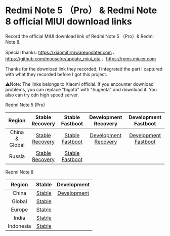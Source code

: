 # Redmi Note 5 （Pro） & Redmi Note 8 official MIUI download links

Record the official MIUI download link of Redmi Note 5 （Pro）& Redmi Note 8.

Special thanks:
https://xiaomifirmwareupdater.com 、https://github.com/mooseIre/update_miui_ota 、https://roms.miuier.com 

Thanks for the download link they recorded, I integrated the part I captured with what they recorded before I got this project.

⚠️Note: The links belongs to Xiaomi official.
If you encounter download problems, you can replace "bigota" with "hugeota" and download it.
You also can try cdn high speed server.

Redmi Note 5 (Pro)

| Region | Stable Recovery | Stable Fastboot | Development Recovery | Development Fastboot |
| :----: | :----: | :----: | :----: | :----: |
| China & Global |[Stable Recovery](https://github.com/Kifranei/wG_miuidownloadlink/blob/main/whyred_stable/whyred_recovery_cn_mi.md)|[Stable Fastboot](https://github.com/Kifranei/wG_miuidownloadlink/blob/main/whyred_stable/whyred_fastboot_cn_mi.md)|[Development Recovery](https://github.com/Kifranei/wG_miuidownloadlink/blob/main/whyred_developer/whyred_recovery_developer_cn.md)|[Development Fastboot](https://github.com/Kifranei/wG_miuidownloadlink/blob/main/whyred_developer/whyred_fastboot_developer_cn.md)
| Russia |[Stable Recovery](https://github.com/Kifranei/wG_miuidownloadlink/blob/main/whyred_stable/whyred_recovery_ru.md)|[Stable Fastboot](https://github.com/Kifranei/wG_miuidownloadlink/blob/main/whyred_stable/whyred_fastboot_ru.md)||


Redmi Note 8

| Region | Stable | Development |
| :----: | :----: | :----: |
| China |[Stable](https://github.com/Kifranei/wG_miuidownloadlink/blob/main/stable/CN.md)|[Development](https://github.com/Kifranei/wG_miuidownloadlink/blob/main/development/CN.md)
| Global |[Stable](https://github.com/Kifranei/wG_miuidownloadlink/blob/main/stable/MI.md)|
| Europe |[Stable](https://github.com/Kifranei/wG_miuidownloadlink/blob/main/stable/EEA.md)|
| India |[Stable](https://github.com/Kifranei/wG_miuidownloadlink/blob/main/stable/IN.md)|
| Indonesia |[Stable](https://github.com/Kifranei/wG_miuidownloadlink/blob/main/stable/ID.md)|
